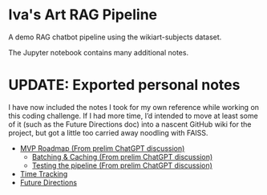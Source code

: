 # Iva's Art RAG Pipeline
A demo RAG chatbot pipeline using the wikiart-subjects dataset.

The Jupyter notebook contains many additional notes.

# UPDATE: Exported personal notes
I have now included the notes I took for my own reference while working on this coding challenge.
If I had more time, I’d intended to move at least some of it (such as the Future Directions doc) into a nascent GitHub wiki for the project, but got a little too carried away noodling with FAISS.

- [MVP Roadmap (From prelim ChatGPT discussion)](Personal%20Notes%20Export/MVP%20Roadmap%20(From%20prelim%20ChatGPT%20discussion).md)
  - [Batching & Caching (From prelim ChatGPT discussion)](Personal%20Notes%20Export/Batching%20&%20Caching%20(From%20prelim%20ChatGPT%20discussion).md)
  - [Testing the pipeline (From prelim ChatGPT discussion)](Personal%20Notes%20Export/Testing%20the%20pipeline%20(From%20prelim%20ChatGPT%20discussion).md)
- [Time Tracking](Personal%20Notes%20Export/Time%20Tracking.md)
- [Future Directions](Personal%20Notes%20Export/Future%20Directions.md)
